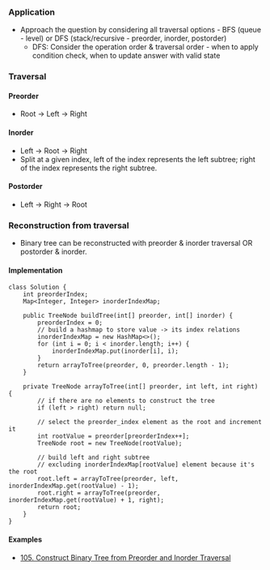 ### Application
- Approach the question by considering all traversal options - BFS (queue - level) or DFS (stack/recursive - preorder, inorder, postorder)
    - DFS: Consider the operation order & traversal order - when to apply condition check, when to update answer with valid state

### Traversal
#### Preorder
- Root -> Left -> Right

#### Inorder
- Left -> Root -> Right
- Split at a given index, left of the index represents the left subtree; right of the index represents the right subtree.

#### Postorder
- Left -> Right -> Root

### Reconstruction from traversal
- Binary tree can be reconstructed with preorder & inorder traversal OR postorder & inorder.

#### Implementation
```
class Solution {
    int preorderIndex;
    Map<Integer, Integer> inorderIndexMap;

    public TreeNode buildTree(int[] preorder, int[] inorder) {
        preorderIndex = 0;
        // build a hashmap to store value -> its index relations
        inorderIndexMap = new HashMap<>();
        for (int i = 0; i < inorder.length; i++) {
            inorderIndexMap.put(inorder[i], i);
        }
        return arrayToTree(preorder, 0, preorder.length - 1);
    }

    private TreeNode arrayToTree(int[] preorder, int left, int right) {
        // if there are no elements to construct the tree
        if (left > right) return null;

        // select the preorder_index element as the root and increment it
        int rootValue = preorder[preorderIndex++];
        TreeNode root = new TreeNode(rootValue);

        // build left and right subtree
        // excluding inorderIndexMap[rootValue] element because it's the root
        root.left = arrayToTree(preorder, left, inorderIndexMap.get(rootValue) - 1);
        root.right = arrayToTree(preorder, inorderIndexMap.get(rootValue) + 1, right);
        return root;
    }
}
```

#### Examples
- [105. Construct Binary Tree from Preorder and Inorder Traversal](https://leetcode.com/problems/construct-binary-tree-from-preorder-and-inorder-traversal/editorial/)